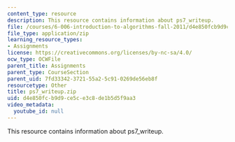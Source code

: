 ```yaml
---
content_type: resource
description: This resource contains information about ps7_writeup.
file: /courses/6-006-introduction-to-algorithms-fall-2011/d4e850fcb9d9ce5ce3c8de1b5d5f9aa3_ps7_writeup.zip
file_type: application/zip
learning_resource_types:
- Assignments
license: https://creativecommons.org/licenses/by-nc-sa/4.0/
ocw_type: OCWFile
parent_title: Assignments
parent_type: CourseSection
parent_uid: 7fd33342-3721-55a2-5c91-0269de56eb8f
resourcetype: Other
title: ps7_writeup.zip
uid: d4e850fc-b9d9-ce5c-e3c8-de1b5d5f9aa3
video_metadata:
  youtube_id: null
---
```

This resource contains information about ps7_writeup.